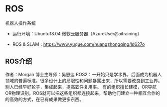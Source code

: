 # ROS
机器人操作系统

* 运行环境：Ubuntu18.04 微软云服务器（AzureUser@aitraining）


* ROS & SLAM：https://www.yuque.com/huangzhongqing/ld627o



## ROS介绍

作者：Morgan  博士生导师：吴恩达
ROS2：一开始只是学术界，后面成为机器人领域的普遍标准，很多设计上的局限性和问题暴露出来，所以需要改良到工业界。
别人已经早好轮子，集成起来，提高软件复用率。
有的组织擅长建模，OR导航 OR物理识别，ROS就可以把这些组织都连接起来，帮助他们建立一种相互合作的的高效的方式，在已有成果做更多东西。
